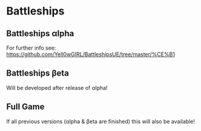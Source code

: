 # Battleships

## Battleships αlpha
For further info see: https://github.com/Yell0wGIRL/BattleshipsUE/tree/master/%CE%B1

## Battleships βeta
Will be developed after release of αlpha!

## Full Game
If all previous versions (αlpha & βeta are finished) this will also be available!
